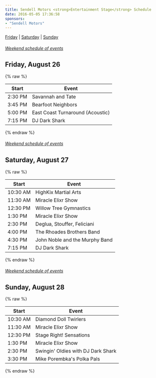 ```yaml
---
title: Sendell Motors <strong>Entertainment Stage</strong> Schedule
date: 2016-05-05 17:36:58
sponsors:
- "Sendell Motors"
---
```


[Friday](#friday) | [Saturday](#saturday) | [Sunday](#sunday)


###### [Weekend schedule of events](/schedule)

<a name="friday"></a>

## Friday, August 26

{% raw %}
<table class="table table-striped">
  <thead>
    <tr>
      <th>Start</th><th>Event</th>
    </tr>
  </thead>
  <tbody>
    <tr>
      <td>2:30 PM</td><td>Savannah and Tate</td>
    </tr>
    <tr>
      <td>3:45 PM</td><td>Bearfoot Neighbors</td>
    </tr>
    <tr>
      <td>5:00 PM</td><td>East Coast Turnaround (Acoustic)</td>
    </tr>
    <tr>
      <td>7:15 PM</td><td>DJ Dark Shark</td>
    </tr>
  </tbody>
</table>
{% endraw %}

###### [Weekend schedule of events](/schedule)

<a name="saturday"></a>

## Saturday, August 27

{% raw %}
<table class="table table-striped">
  <thead>
    <tr>
      <th>Start</th><th>Event</th>
    </tr>
  </thead>
  <tbody>
    <tr>
      <td>10:30 AM</td><td>HighKix Martial Arts</td>
    </tr>
    <tr>
      <td>11:30 AM</td><td>Miracle Elixr Show</td>
    </tr>
    <tr>
      <td>12:30 PM</td><td>Willow Tree Gymnastics</td>
    </tr>
    <tr>
      <td>1:30 PM</td><td>Miracle Elixr Show</td>
    </tr>
    <tr>
      <td>2:30 PM</td><td>Deglua, Stouffer, Feliciani</td>
    </tr>
    <tr>
      <td>4:00 PM</td><td>The Rhoades Brothers Band</td>
    </tr>
    <tr>
      <td>4:30 PM</td><td>John Noble and the Murphy Band</td>
    </tr>
    <tr>
      <td>7:15 PM</td><td>DJ Dark Shark</td>
    </tr>
  </tbody>
</table>
{% endraw %}

###### [Weekend schedule of events](/schedule)

<a name="sunday"></a>

## Sunday, August 28

{% raw %}
<table class="table table-striped">
  <thead>
    <tr>
      <th>Start</th><th>Event</th>
    </tr>
  </thead>
  <tbody>
    <tr>
      <td>10:30 AM</td><td>Diamond Doll Twirlers</td>
    </tr>
    <tr>
      <td>11:30 AM</td><td>Miracle Elixr Show</td>
    </tr>
    <tr>
      <td>12:30 PM</td><td>Stage Right! Sensations</td>
    </tr>
    <tr>
      <td>1:30 PM</td><td>Miracle Elixr Show</td>
    </tr>
    <tr>
      <td>2:30 PM</td><td>Swingin' Oldies with DJ Dark Shark</td>
    </tr>
    <tr>
      <td>3:30 PM</td><td>Mike Porembka's Polka Pals</td>
    </tr>
  </tbody>
</table>
{% endraw %}
